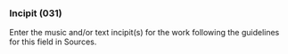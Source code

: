 ### Incipit (031)

Enter the music and/or text incipit(s) for the work following the guidelines for this field in Sources.
